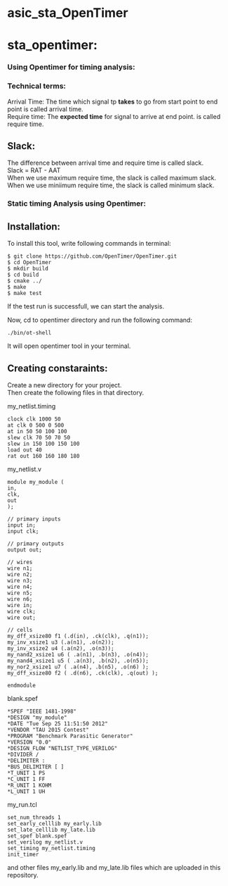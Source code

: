 # asic_sta_OpenTimer

# sta_opentimer:
### Using Opentimer for timing analysis:


### Technical terms:

Arrival Time: The time which signal tp <b>takes</b> to go from start point to end point is called arrival time.<br>
Require time: The <b>expected time</b> for signal to arrive at end point. is called require time.<br>

## Slack:

The difference between arrival time and require time is called slack.<br>
Slack = RAT - AAT<br>
When we use maximum require time, the slack is called maximum slack.<br>
When we use miniimum require time, the slack is called minimum slack.<br>



### Static timing Analysis using Opentimer:

## Installation:<br>

To install this tool, write following commands in terminal:
```
$ git clone https://github.com/OpenTimer/OpenTimer.git
$ cd OpenTimer
$ mkdir build
$ cd build
$ cmake ../
$ make 
$ make test

```
If the test run is successfull, we can start the analysis.<br>

Now, cd to opentimer directory and run the following command:
```
./bin/ot-shell
```
It will open opentimer tool in your terminal.<br>

## Creating constaraints:

Create a new directory for your project.<br>
Then create the following files in that directory.<br>

my_netlist.timing<br>
```
clock clk 1000 50
at clk 0 500 0 500
at in 50 50 100 100
slew clk 70 50 70 50
slew in 150 100 150 100
load out 40
rat out 160 160 180 180
```
my_netlist.v<br>
```
module my_module (
in,
clk,
out
);

// primary inputs
input in;
input clk;

// primary outputs
output out;

// wires
wire n1;
wire n2;
wire n3;
wire n4;
wire n5;
wire n6;
wire in;
wire clk;
wire out;

// cells
my_dff_xsize80 f1 (.d(in), .ck(clk), .q(n1));
my_inv_xsize1 u3 (.a(n1), .o(n2));
my_inv_xsize2 u4 (.a(n2), .o(n3));
my_nand2_xsize1 u6 ( .a(n1), .b(n3), .o(n4));
my_nand4_xsize1 u5 ( .a(n3), .b(n2), .o(n5));
my_nor2_xsize1 u7 ( .a(n4), .b(n5), .o(n6) );
my_dff_xsize80 f2 ( .d(n6), .ck(clk), .q(out) );

endmodule

```
blank.spef<br>
```
*SPEF "IEEE 1481-1998"
*DESIGN "my_module"
*DATE "Tue Sep 25 11:51:50 2012"
*VENDOR "TAU 2015 Contest"
*PROGRAM "Benchmark Parasitic Generator"
*VERSION "0.0"
*DESIGN_FLOW "NETLIST_TYPE_VERILOG"
*DIVIDER /
*DELIMITER :
*BUS_DELIMITER [ ]
*T_UNIT 1 PS
*C_UNIT 1 FF
*R_UNIT 1 KOHM
*L_UNIT 1 UH
```
my_run.tcl<br>
```
set_num_threads 1
set_early_celllib my_early.lib
set_late_celllib my_late.lib
set_spef blank.spef
set_verilog my_netlist.v
set_timing my_netlist.timing
init_timer
```
and other files my_early.lib and my_late.lib files which are uploaded in this repository.
